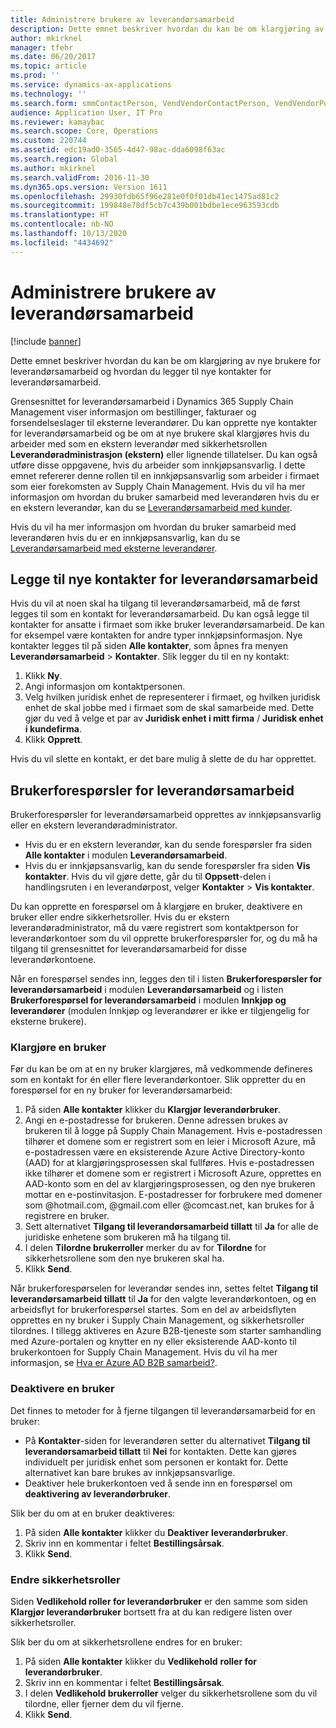 ```yaml
---
title: Administrere brukere av leverandørsamarbeid
description: Dette emnet beskriver hvordan du kan be om klargjøring av nye brukere for leverandørsamarbeid og hvordan du legger til nye kontakter for leverandørsamarbeid.
author: mkirknel
manager: tfehr
ms.date: 06/20/2017
ms.topic: article
ms.prod: ''
ms.service: dynamics-ax-applications
ms.technology: ''
ms.search.form: smmContactPerson, VendVendorContactPerson, VendVendorPortalUser
audience: Application User, IT Pro
ms.reviewer: kamaybac
ms.search.scope: Core, Operations
ms.custom: 220744
ms.assetid: edc19ad0-3565-4d47-98ac-dda6098f63ac
ms.search.region: Global
ms.author: mkirknel
ms.search.validFrom: 2016-11-30
ms.dyn365.ops.version: Version 1611
ms.openlocfilehash: 29930fdb65f96e281e0f0f01db41ec1475ad81c2
ms.sourcegitcommit: 199848e78df5cb7c439b001bdbe1ece963593cdb
ms.translationtype: HT
ms.contentlocale: nb-NO
ms.lasthandoff: 10/13/2020
ms.locfileid: "4434692"
---
```

# <a name="manage-vendor-collaboration-users"></a>Administrere brukere av leverandørsamarbeid

[!include [banner](../includes/banner.md)]

Dette emnet beskriver hvordan du kan be om klargjøring av nye brukere for leverandørsamarbeid og hvordan du legger til nye kontakter for leverandørsamarbeid. 

Grensesnittet for leverandørsamarbeid i Dynamics 365 Supply Chain Management viser informasjon om bestillinger, fakturaer og forsendelseslager til eksterne leverandører. Du kan opprette nye kontakter for leverandørsamarbeid og be om at nye brukere skal klargjøres hvis du arbeider med som en ekstern leverandør med sikkerhetsrollen **Leverandøradministrasjon (ekstern)** eller lignende tillatelser. Du kan også utføre disse oppgavene, hvis du arbeider som innkjøpsansvarlig. I dette emnet refererer denne rollen til en innkjøpsansvarlig som arbeider i firmaet som eier forekomsten av Supply Chain Management. Hvis du vil ha mer informasjon om hvordan du bruker samarbeid med leverandøren hvis du er en ekstern leverandør, kan du se [Leverandørsamarbeid med kunder](vendor-collaboration-work-customers-dynamics-365-operations.md).  

Hvis du vil ha mer informasjon om hvordan du bruker samarbeid med leverandøren hvis du er en innkjøpsansvarlig, kan du se [Leverandørsamarbeid med eksterne leverandører](vendor-collaboration-work-external-vendors.md).

## <a name="add-new-vendor-collaboration-contacts"></a>Legge til nye kontakter for leverandørsamarbeid
Hvis du vil at noen skal ha tilgang til leverandørsamarbeid, må de først legges til som en kontakt for leverandørsamarbeid. Du kan også legge til kontakter for ansatte i firmaet som ikke bruker leverandørsamarbeid. De kan for eksempel være kontakten for andre typer innkjøpsinformasjon. Nye kontakter legges til på siden **Alle kontakter**, som åpnes fra menyen **Leverandørsamarbeid** &gt; **Kontakter**. Slik legger du til en ny kontakt:

1.  Klikk **Ny**.
2.  Angi informasjon om kontaktpersonen.
3.  Velg hvilken juridisk enhet de representerer i firmaet, og hvilken juridisk enhet de skal jobbe med i firmaet som de skal samarbeide med. Dette gjør du ved å velge et par av **Juridisk enhet i mitt firma** / **Juridisk enhet i kundefirma**.
4.  Klikk **Opprett**.

Hvis du vil slette en kontakt, er det bare mulig å slette de du har opprettet.

## <a name="vendor-collaboration-user-requests"></a>Brukerforespørsler for leverandørsamarbeid
Brukerforespørsler for leverandørsamarbeid opprettes av innkjøpsansvarlig eller en ekstern leverandøradministrator.

-   Hvis du er en ekstern leverandør, kan du sende forespørsler fra siden **Alle kontakter** i modulen **Leverandørsamarbeid**.
-   Hvis du er innkjøpsansvarlig, kan du sende forespørsler fra siden **Vis kontakter**. Hvis du vil gjøre dette, går du til **Oppsett**-delen i handlingsruten i en leverandørpost, velger **Kontakter** &gt; **Vis kontakter**.

Du kan opprette en forespørsel om å klargjøre en bruker, deaktivere en bruker eller endre sikkerhetsroller. Hvis du er ekstern leverandøradministrator, må du være registrert som kontaktperson for leverandørkontoer som du vil opprette brukerforespørsler for, og du må ha tilgang til grensesnittet for leverandørsamarbeid for disse leverandørkontoene.  

Når en forespørsel sendes inn, legges den til i listen **Brukerforespørsler for leverandørsamarbeid** i modulen **Leverandørsamarbeid** og i listen **Brukerforespørsel for leverandørsamarbeid** i modulen **Innkjøp og leverandører** (modulen Innkjøp og leverandører er ikke er tilgjengelig for eksterne brukere).

### <a name="provision-a-user"></a>Klargjøre en bruker

Før du kan be om at en ny bruker klargjøres, må vedkommende defineres som en kontakt for én eller flere leverandørkontoer. Slik oppretter du en forespørsel for en ny bruker for leverandørsamarbeid:

1. På siden **Alle kontakter** klikker du **Klargjør leverandørbruker**.
2. Angi en e-postadresse for brukeren. Denne adressen brukes av brukeren til å logge på Supply Chain Management. Hvis e-postadressen tilhører et domene som er registrert som en leier i Microsoft Azure, må e-postadressen være en eksisterende Azure Active Directory-konto (AAD) for at klargjøringsprosessen skal fullføres. Hvis e-postadressen ikke tilhører et domene som er registrert i Microsoft Azure, opprettes en AAD-konto som en del av klargjøringsprosessen, og den nye brukeren mottar en e-postinvitasjon. E-postadresser for forbrukere med domener som @hotmail.com, @gmail.com eller @comcast.net, kan brukes for å registrere en bruker.
3. Sett alternativet **Tilgang til leverandørsamarbeid tillatt** til **Ja** for alle de juridiske enhetene som brukeren må ha tilgang til.
4. I delen **Tilordne brukerroller** merker du av for **Tilordne** for sikkerhetsrollene som den nye brukeren skal ha.
5. Klikk **Send**.

Når brukerforespørselen for leverandør sendes inn, settes feltet **Tilgang til leverandørsamarbeid tillatt** til **Ja** for den valgte leverandørkontoen, og en arbeidsflyt for brukerforespørsel startes. Som en del av arbeidsflyten opprettes en ny bruker i Supply Chain Management, og sikkerhetsroller tilordnes. I tillegg aktiveres en Azure B2B-tjeneste som starter samhandling med Azure-portalen og knytter en ny eller eksisterende AAD-konto til brukerkontoen for Supply Chain Management. Hvis du vil ha mer informasjon, se [Hva er Azure AD B2B samarbeid?](https://docs.microsoft.com/azure/active-directory/active-directory-b2b-what-is-azure-ad-b2b).

### <a name="inactivate-a-user"></a>Deaktivere en bruker

Det finnes to metoder for å fjerne tilgangen til leverandørsamarbeid for en bruker:

-   På **Kontakter**-siden for leverandøren setter du alternativet **Tilgang til leverandørsamarbeid tillatt** til **Nei** for kontakten. Dette kan gjøres individuelt per juridisk enhet som personen er kontakt for. Dette alternativet kan bare brukes av innkjøpsansvarlige.
-   Deaktiver hele brukerkontoen ved å sende inn en forespørsel om **deaktivering av leverandørbruker**.

Slik ber du om at en bruker deaktiveres:

1.  På siden **Alle kontakter** klikker du **Deaktiver** **leverandørbruker**.
2.  Skriv inn en kommentar i feltet **Bestillingsårsak**.
3.  Klikk **Send**.

### <a name="modify-security-roles"></a>Endre sikkerhetsroller

Siden **Vedlikehold roller for leverandørbruker** er den samme som siden **Klargjør leverandørbruker** bortsett fra at du kan redigere listen over sikkerhetsroller.  

Slik ber du om at sikkerhetsrollene endres for en bruker:

1.  På siden **Alle kontakter** klikker du **Vedlikehold** **roller for leverandørbruker**.
2.  Skriv inn en kommentar i feltet **Bestillingsårsak**.
3.  I delen **Vedlikehold brukerroller** velger du sikkerhetsrollene som du vil tilordne, eller fjerner dem du vil fjerne.
4.  Klikk **Send**.





